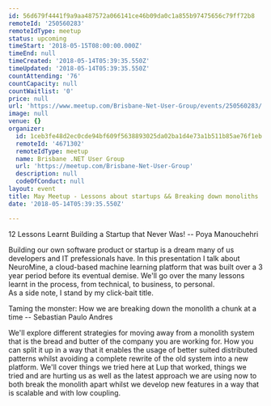 ```yaml
---
id: 56d679f4441f9a9aa487572a066141ce46b09da0c1a855b97475656c79ff72b8
remoteId: '250560283'
remoteIdType: meetup
status: upcoming
timeStart: '2018-05-15T08:00:00.000Z'
timeEnd: null
timeCreated: '2018-05-14T05:39:35.550Z'
timeUpdated: '2018-05-14T05:39:35.550Z'
countAttending: '76'
countCapacity: null
countWaitlist: '0'
price: null
url: 'https://www.meetup.com/Brisbane-Net-User-Group/events/250560283/'
image: null
venue: {}
organizer:
  id: 1ceb3fe48d2ec0cde94bf609f5638893025da02ba1d4e73a1b511b85ae76f1eb
  remoteId: '4671302'
  remoteIdType: meetup
  name: Brisbane .NET User Group
  url: 'https://meetup.com/Brisbane-Net-User-Group'
  description: null
  codeOfConduct: null
layout: event
title: May Meetup - Lessons about startups && Breaking down monoliths
date: '2018-05-14T05:39:35.550Z'

---
```

<p>12 Lessons Learnt Building a Startup that Never Was! -- Poya Manouchehri</p> <p>Building our own software product or startup is a dream many of us developers and IT prefessionals have. In this presentation I talk about NeuroMine, a cloud-based machine learning platform that was built over a 3 year period before its eventual demise. We'll go over the many lessons learnt in the process, from technical, to business, to personal.<br/>As a side note, I stand by my click-bait title.</p> <p>Taming the monster: How we are breaking down the monolith a chunk at a time -- Sebastian Paulo Andres</p> <p>We'll explore different strategies for moving away from a monolith system that is the bread and butter of the company you are working for. How you can split it up in a way that it enables the usage of better suited distributed patterns whilst avoiding a complete rewrite of the old system into a new platform. We'll cover things we tried here at Lup that worked, things we tried and are hurting us as well as the latest approach we are using now to both break the monolith apart whilst we develop new features in a way that is scalable and with low coupling.</p>
